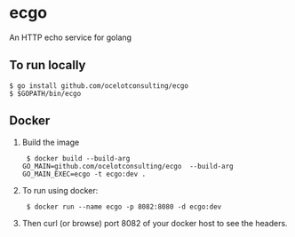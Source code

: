 # ecgo
An HTTP echo service for golang

## To run locally
    $ go install github.com/ocelotconsulting/ecgo
    $ $GOPATH/bin/ecgo

## Docker
1. Build the image

        $ docker build --build-arg GO_MAIN=github.com/ocelotconsulting/ecgo  --build-arg GO_MAIN_EXEC=ecgo -t ecgo:dev .

2. To run using docker:

        $ docker run --name ecgo -p 8082:8080 -d ecgo:dev

3. Then curl (or browse) port 8082 of your docker host to see the headers.
